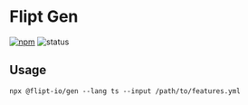 # Flipt Gen

[![npm](https://img.shields.io/npm/v/@flipt-io/flipt?label=%40flipt-io%2Fgen)](https://www.npmjs.com/package/@flipt-io/gen)
![status](https://img.shields.io/badge/status-hardening-orange)

## Usage

```
npx @flipt-io/gen --lang ts --input /path/to/features.yml
```
